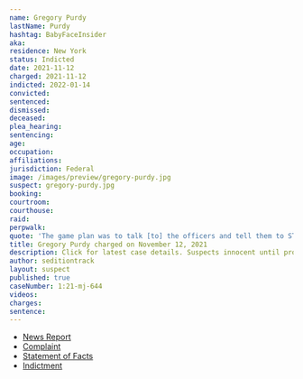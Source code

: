 ```yaml
---
name: Gregory Purdy
lastName: Purdy
hashtag: BabyFaceInsider
aka:
residence: New York
status: Indicted
date: 2021-11-12
charged: 2021-11-12
indicted: 2022-01-14
convicted:
sentenced:
dismissed:
deceased:
plea_hearing:
sentencing:
age:
occupation:
affiliations:
jurisdiction: Federal
image: /images/preview/gregory-purdy.jpg
suspect: gregory-purdy.jpg
booking:
courtroom:
courthouse:
raid:
perpwalk:
quote: 'The game plan was to talk [to] the officers and tell them to STOP FOLLOWING ORDERS AND UPHOLD THE CONSTITUTION… When they didn’t listen we pushed through (without hurting them of course) we did these peaceful pushes all the way into the capital [sic] building.'
title: Gregory Purdy charged on November 12, 2021
description: Click for latest case details. Suspects innocent until proven guilty.
author: seditiontrack
layout: suspect
published: true
caseNumber: 1:21-mj-644
videos:
charges:
sentence:
---
```

- [News Report](https://www.wusa9.com/article/news/national/capitol-riots/peep-my-war-cry-new-york-man-gregory-purdy-bragged-about-leading-charge-through-capitol-police-lines-doj-says-matthew-purdy-robert-turner/65-f697cef2-cf4b-4ca9-a5ad-699bb7662639)
- [Complaint](https://www.justice.gov/usao-dc/case-multi-defendant/file/1458951/download)
- [Statement of Facts](https://www.justice.gov/usao-dc/case-multi-defendant/file/1458956/download)
- [Indictment](https://extremism.gwu.edu/sites/g/files/zaxdzs2191/f/Gregory%20Purdy%20Matthew%20Purdy%20and%20Robert%20Turner%20Indictment.pdf)
